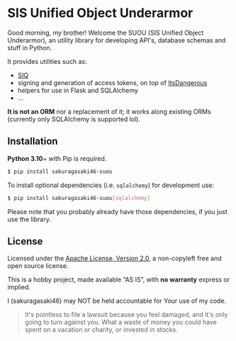 # SIS Unified Object Underarmor

Good morning, my brother! Welcome the SUOU (SIS Unified Object Underarmor), an utility library for developing API's, database schemas and stuff in Python.

It provides utilities such as:
* [SIQ](https://yusur.moe/protocols/siq.html)
* signing and generation of access tokens, on top of [ItsDangerous](https://github.com/pallets/itsdangerous)
* helpers for use in Flask and SQLAlchemy
* ...

**It is not an ORM** nor a replacement of it; it works along existing ORMs (currently only SQLAlchemy is supported lol).

## Installation

**Python 3.10**+ with Pip is required.

```bash
$ pip install sakuragasaki46-suou
```

To install optional dependencies (i.e. `sqlalchemy`) for development use:

```bash
$ pip install sakuragasaki46-suou[sqlalchemy]
```

Please note that you probably already have those dependencies, if you just use the library.

## License

Licensed under the [Apache License, Version 2.0](LICENSE), a non-copyleft free and open source license.

This is a hobby project, made available “AS IS”, with __no warranty__ express or implied.

I (sakuragasaki46) may NOT be held accountable for Your use of my code.

> It's pointless to file a lawsuit because you feel damaged, and it's only going to turn against you. What a waste of money you could have spent on a vacation or charity, or invested in stocks.

